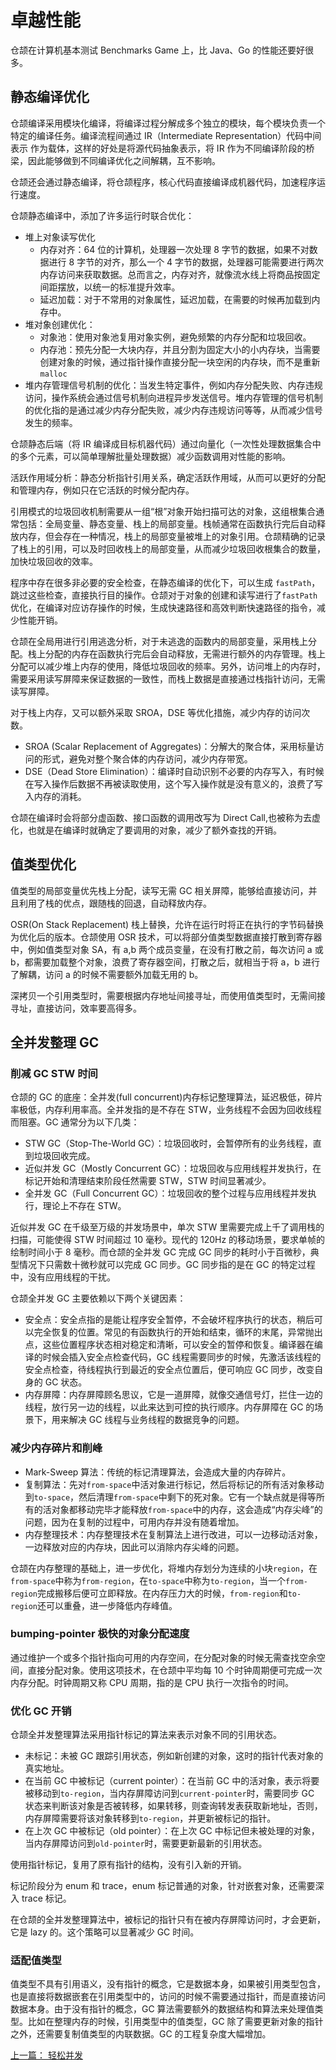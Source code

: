 # 卓越性能

仓颉在计算机基本测试 Benchmarks Game 上，比 Java、Go 的性能还要好很多。

## 静态编译优化

仓颉编译采用模块化编译，将编译过程分解成多个独立的模块，每个模块负责一个特定的编译任务。编译流程间通过 IR（Intermediate Representation）代码中间表示 作为载体，这样的好处是将源代码抽象表示，将 IR 作为不同编译阶段的桥梁，因此能够做到不同编译优化之间解耦，互不影响。

仓颉还会通过静态编译，将仓颉程序，核心代码直接编译成机器代码，加速程序运行速度。

仓颉静态编译中，添加了许多运行时联合优化：

- 堆上对象读写优化
  - 内存对齐：64 位的计算机，处理器一次处理 8 字节的数据，如果不对数据进行 8 字节的对齐，那么一个 4 字节的数据，处理器可能需要进行两次内存访问来获取数据。总而言之，内存对齐，就像流水线上将商品按固定间距摆放，以统一的标准提升效率。
  - 延迟加载：对于不常用的对象属性，延迟加载，在需要的时候再加载到内存中。
- 堆对象创建优化：
  - 对象池：使用对象池复用对象实例，避免频繁的内存分配和垃圾回收。
  - 内存池：预先分配一大块内存，并且分割为固定大小的小内存块，当需要创建对象的时候，通过指针操作直接分配一块空闲的内存块，而不是重新`malloc`
- 堆内存管理信号机制的优化：当发生特定事件，例如内存分配失败、内存违规访问，操作系统会通过信号机制向进程异步发送信号。堆内存管理的信号机制的优化指的是通过减少内存分配失败，减少内存违规访问等等，从而减少信号发生的频率。

仓颉静态后端（将 IR 编译成目标机器代码）通过向量化（一次性处理数据集合中的多个元素，可以简单理解批量处理数据）减少函数调用对性能的影响。

活跃作用域分析：静态分析指针引用关系，确定活跃作用域，从而可以更好的分配和管理内存，例如只在它活跃的时候分配内存。

引用模式的垃圾回收机制需要从一组“根”对象开始扫描可达的对象，这组根集合通常包括：全局变量、静态变量、栈上的局部变量。栈帧通常在函数执行完后自动释放内存，但会存在一种情况，栈上的局部变量被堆上的对象引用。仓颉精确的记录了栈上的引用，可以及时回收栈上的局部变量，从而减少垃圾回收根集合的数量，加快垃圾回收的效率。

程序中存在很多非必要的安全检查，在静态编译的优化下，可以生成 `fastPath`，跳过这些检查，直接执行目的操作。仓颉对于对象的创建和读写进行了`fastPath`优化，在编译对应访存操作的时候，生成快速路径和高效判断快速路径的指令，减少性能开销。

仓颉在全局用进行引用逃逸分析，对于未逃逸的函数内的局部变量，采用栈上分配。栈上分配的内存在函数执行完后会自动释放，无需进行额外的内存管理。栈上分配可以减少堆上内存的使用，降低垃圾回收的频率。另外，访问堆上的内存时，需要采用读写屏障来保证数据的一致性，而栈上数据是直接通过栈指针访问，无需读写屏障。

对于栈上内存，又可以额外采取 SROA，DSE 等优化措施，减少内存的访问次数。

- SROA (Scalar Replacement of Aggregates)：分解大的聚合体，采用标量访问的形式，避免对整个聚合体的内存访问，减少内存带宽。
- DSE（Dead Store Elimination）：编译时自动识别不必要的内存写入，有时候在写入操作后数据不再被读取使用，这个写入操作就是没有意义的，浪费了写入内存的消耗。

仓颉在编译时会将部分虚函数、接口函数的调用改写为 Direct Call,也被称为去虚化，也就是在编译时就确定了要调用的对象，减少了额外查找的开销。

## 值类型优化

值类型的局部变量优先栈上分配，读写无需 GC 相关屏障，能够给直接访问，并且利用了栈的优点，跟随栈的回退，自动释放内存。

OSR(On Stack Replacement) 栈上替换，允许在运行时将正在执行的字节码替换为优化后的版本。仓颉使用 OSR 技术，可以将部分值类型数据直接打散到寄存器中，例如值类型对象 SA，有 a,b 两个成员变量，在没有打散之前，每次访问 a 或 b，都需要加载整个对象，浪费了寄存器空间，打散之后，就相当于将 a，b 进行了解耦，访问 a 的时候不需要额外加载无用的 b。

深拷贝一个引用类型时，需要根据内存地址间接寻址，而使用值类型时，无需间接寻址，直接访问，效率要高得多。

## 全并发整理 GC

### 削减 GC STW 时间

仓颉的 GC 的底座：全并发(full concurrent)内存标记整理算法，延迟极低，碎片率极低，内存利用率高。全并发指的是不存在 STW，业务线程不会因为回收线程而阻塞。GC 通常分为以下几类：

- STW GC（Stop-The-World GC）：垃圾回收时，会暂停所有的业务线程，直到垃圾回收完成。
- 近似并发 GC（Mostly Concurrent GC）：垃圾回收与应用线程并发执行，在标记开始和清理结束阶段任然需要 STW，STW 时间显著减少。
- 全并发 GC（Full Concurrent GC）：垃圾回收的整个过程与应用线程并发执行，理论上不存在 STW。

近似并发 GC 在千级至万级的并发场景中，单次 STW 里需要完成上千了调用栈的扫描，可能使得 STW 时间超过 10 毫秒。现代的 120Hz 的移动场景，要求单帧的绘制时间小于 8 毫秒。而仓颉的全并发 GC 完成 GC 同步的耗时小于百微秒，典型情况下只需数十微秒就可以完成 GC 同步。GC 同步指的是在 GC 的特定过程中，没有应用线程的干扰。

仓颉全并发 GC 主要依赖以下两个关键因素：

- 安全点：安全点指的是能让程序安全暂停，不会破坏程序执行的状态，稍后可以完全恢复的位置。常见的有函数执行的开始和结束，循环的末尾，异常抛出点，这些位置程序状态相对稳定和清晰，可以安全的暂停和恢复。编译器在编译的时候会插入安全点检查代码，GC 线程需要同步的时候，先激活该线程的安全点检查，待线程执行到最近的安全点位置后，便可响应 GC 同步，改变自身的 GC 状态。
- 内存屏障：内存屏障顾名思议，它是一道屏障，就像交通信号灯，拦住一边的线程，放行另一边的线程，以此来达到可控的执行顺序。内存屏障在 GC 的场景下，用来解决 GC 线程与业务线程的数据竞争的问题。

### 减少内存碎片和削峰

- Mark-Sweep 算法：传统的标记清理算法，会造成大量的内存碎片。
- 复制算法：先对`from-space`中活对象进行标记，然后将标记的所有活对象移动到`to-space`，然后清理`from-space`中剩下的死对象。它有一个缺点就是得等所有的活对象都移动完毕才能释放`from-space`中的内存，这会造成“内存尖峰”的问题，因为在复制的过程中，可用内存并没有随着增加。
- 内存整理技术：内存整理技术在复制算法上进行改进，可以一边移动活对象，一边释放对应的内存块，因此可以消除内存尖峰的问题。

仓颉在内存整理的基础上，进一步优化，将堆内存划分为连续的小块`region`，在`from-space`中称为`from-region`，在`to-space`中称为`to-region`，当一个`from-region`完成搬移后便可立即释放。在内存压力大的时候，`from-region`和`to-region`还可以重叠，进一步降低内存峰值。

### bumping-pointer 极快的对象分配速度

通过维护一个或多个指针指向可用的内存空间，在分配对象的时候无需查找空余空间，直接分配对象。使用这项技术，在仓颉中平均每 10 个时钟周期便可完成一次内存分配。时钟周期又称 CPU 周期，指的是 CPU 执行一次指令的时间。

### 优化 GC 开销

仓颉全并发整理算法采用指针标记的算法来表示对象不同的引用状态。

- 未标记：未被 GC 跟踪引用状态，例如新创建的对象，这时的指针代表对象的真实地址。
- 在当前 GC 中被标记（current pointer）：在当前 GC 中的活对象，表示将要被移动到`to-region`，当内存屏障访问到`current-pointer`时，需要同步 GC 状态来判断该对象是否被转移，如果转移，则查询转发表获取新地址，否则，内存屏障需要将该对象转移到`to-region`，并更新被标记的指针。
- 在上次 GC 中被标记（old pointer）：在上次 GC 中标记但未被处理的对象，当内存屏障访问到`old-pointer`时，需要更新最新的引用状态。

使用指针标记，复用了原有指针的结构，没有引入新的开销。

标记阶段分为 enum 和 trace，enum 标记普通的对象，针对嵌套对象，还需要深入 trace 标记。

在仓颉的全并发整理算法中，被标记的指针只有在被内存屏障访问时，才会更新，它是 lazy 的。这个策略可以显著减少 GC 时间。

### 适配值类型

值类型不具有引用语义，没有指针的概念，它是数据本身，如果被引用类型包含，也是直接将数据嵌套在引用类型中的，访问的时候不需要通过指针，而是直接访问数据本身。由于没有指针的概念，GC 算法需要额外的数据结构和算法来处理值类型。比如在整理内存的时候，引用类型中的值类型，GC 除了需要更新对象的指针之外，还需要复制值类型的内联数据。GC 的工程复杂度大幅增加。

[上一篇： 轻松并发](./4-concurrency.md)
